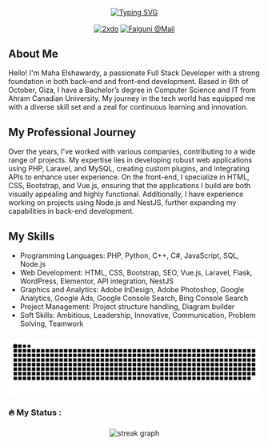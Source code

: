 <div align="center" >

[![Typing SVG](https://readme-typing-svg.demolab.com?font=Oswald&size=50&pause=1000&color=F7F7F7&center=true&vCenter=true&random=false&width=450&height=70&lines=Full+Stack+Developer)](https://git.io/typing-svg)
</div>
<p align="center">
<a href="https://linkedin.com/in/maha-elshawardy" target="blank"><img align="center" src="https://raw.githubusercontent.com/rahuldkjain/github-profile-readme-generator/master/src/images/icons/Social/linked-in-alt.svg" alt="2xdo" height="20" width="30" /></a>
<a href="mailto:melshawardy@gmail.com">
  <img align="center" alt="Falguni @Mail" height="30" width="40px"   src="https://user-images.githubusercontent.com/108660346/185448166-45d7982a-d1b8-4d88-b2c6-d59fd29b92d5.svg" />
</a>
</p>

## About Me
Hello! I'm Maha Elshawardy, a passionate Full Stack Developer with a strong foundation in both back-end and front-end development. Based in 6th of October, Giza, I have a Bachelor’s degree in Computer Science and IT from Ahram Canadian University. My journey in the tech world has equipped me with a diverse skill set and a zeal for continuous learning and innovation.

## My Professional Journey
Over the years, I've worked with various companies, contributing to a wide range of projects. My expertise lies in developing robust web applications using PHP, Laravel, and MySQL, creating custom plugins, and integrating APIs to enhance user experience. On the front-end, I specialize in HTML, CSS, Bootstrap, and Vue.js, ensuring that the applications I build are both visually appealing and highly functional. Additionally, I have experience working on projects using Node.js and NestJS, further expanding my capabilities in back-end development.

## My Skills
- Programming Languages: PHP, Python, C++, C#, JavaScript, SQL, Node.js
- Web Development: HTML, CSS, Bootstrap, SEO, Vue.js, Laravel, Flask, WordPress, Elementor, API integration, NestJS
- Graphics and Analytics: Adobe InDesign, Adobe Photoshop, Google Analytics, Google Ads, Google Console Search, Bing Console Search
- Project Management: Project structure handling, Diagram builder
- Soft Skills: Ambitious, Leadership, Innovative, Communication, Problem Solving, Teamwork
  
###

<img src="https://raw.githubusercontent.com/MahaElshawardy/MahaElshawardy/output/snake.svg" alt="Snake animation" />

###

<h3 align="left">🔥   My Status :</h3>

###

<div align="center">
  <img src="https://streak-stats.demolab.com?user=MahaElshawardy&locale=en&mode=daily&theme=dark&hide_border=false&border_radius=5&order=3" height="220" alt="streak graph"  />
</div>

###
